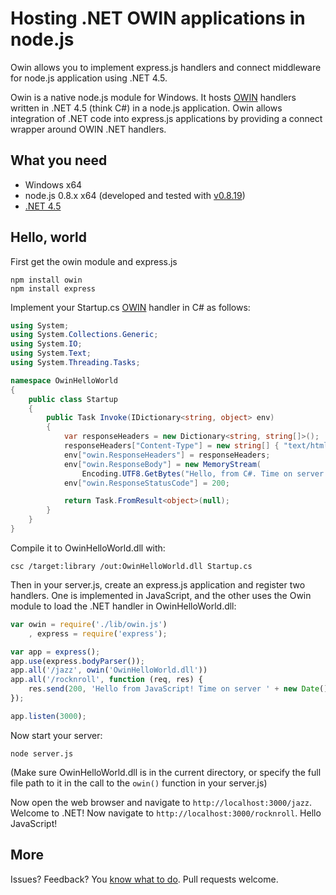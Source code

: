 Hosting .NET OWIN applications in node.js
====

Owin allows you to implement express.js handlers and connect middleware for node.js application using .NET 4.5. 

Owin is a native node.js module for Windows. It hosts [OWIN](http://owin.org/) handlers written in .NET 4.5 (think C#) in a node.js application. Owin allows integration of .NET code into express.js applications by providing a connect wrapper around OWIN .NET handlers. 

## What you need

* Windows x64  
* node.js 0.8.x x64 (developed and tested with [v0.8.19](http://nodejs.org/dist/v0.8.19/))  
* [.NET 4.5](http://www.microsoft.com/en-us/download/details.aspx?id=30653)  

## Hello, world

First get the owin module and express.js

```
npm install owin
npm install express
```

Implement your Startup.cs [OWIN](http://owin.org/) handler in C# as follows:

```c#
using System;
using System.Collections.Generic;
using System.IO;
using System.Text;
using System.Threading.Tasks;

namespace OwinHelloWorld
{
    public class Startup
    {
        public Task Invoke(IDictionary<string, object> env)
        {
            var responseHeaders = new Dictionary<string, string[]>();
            responseHeaders["Content-Type"] = new string[] { "text/html" };
            env["owin.ResponseHeaders"] = responseHeaders;
            env["owin.ResponseBody"] = new MemoryStream(
                Encoding.UTF8.GetBytes("Hello, from C#. Time on server is " + DateTime.Now.ToString()));
            env["owin.ResponseStatusCode"] = 200;

            return Task.FromResult<object>(null);
        }
    }
}
```

Compile it to OwinHelloWorld.dll with:

```
csc /target:library /out:OwinHelloWorld.dll Startup.cs
```

Then in your server.js, create an express.js application and register two handlers. One is implemented in JavaScript, and the other uses the Owin module to load the .NET handler in OwinHelloWorld.dll:

```javascript
var owin = require('./lib/owin.js')
	, express = require('express');

var app = express();
app.use(express.bodyParser());
app.all('/jazz', owin('OwinHelloWorld.dll'))
app.all('/rocknroll', function (req, res) {
	res.send(200, 'Hello from JavaScript! Time on server ' + new Date());
});

app.listen(3000);
```

Now start your server:

```
node server.js
```

(Make sure OwinHelloWorld.dll is in the current directory, or specify the full file path to it in the call to the `owin()` function in your server.js)

Now open the web browser and navigate to `http://localhost:3000/jazz`. Welcome to .NET! Now navigate to `http://localhost:3000/rocknroll`. Hello JavaScript!

## More

Issues? Feedback? You [know what to do](https://github.com/tjanczuk/owin/issues/new). 
Pull requests welcome.